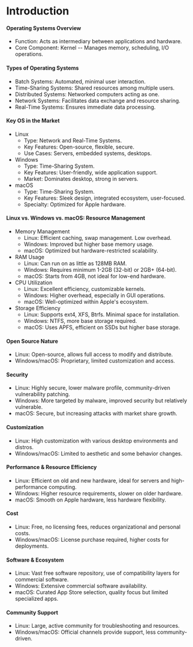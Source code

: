 # Introduction


#### Operating Systems Overview

-   Function: Acts as intermediary between applications and hardware.
-   Core Component: Kernel -- Manages memory, scheduling, I/O operations.

#### Types of Operating Systems

-   Batch Systems: Automated, minimal user interaction.
-   Time-Sharing Systems: Shared resources among multiple users.
-   Distributed Systems: Networked computers acting as one.
-   Network Systems: Facilitates data exchange and resource sharing.
-   Real-Time Systems: Ensures immediate data processing.

#### Key OS in the Market

-   Linux
    -   Type: Network and Real-Time Systems.
    -   Key Features: Open-source, flexible, secure.
    -   Use Cases: Servers, embedded systems, desktops.
-   Windows
    -   Type: Time-Sharing System.
    -   Key Features: User-friendly, wide application support.
    -   Market: Dominates desktop, strong in servers.
-   macOS
    -   Type: Time-Sharing System.
    -   Key Features: Sleek design, integrated ecosystem, user-focused.
    -   Specialty: Optimized for Apple hardware.

#### Linux vs. Windows vs. macOS: Resource Management

-   Memory Management
    -   Linux: Efficient caching, swap management. Low overhead.
    -   Windows: Improved but higher base memory usage.
    -   macOS: Optimized but hardware-restricted scalability.
-   RAM Usage
    -   Linux: Can run on as little as 128MB RAM.
    -   Windows: Requires minimum 1-2GB (32-bit) or 2GB+ (64-bit).
    -   macOS: Starts from 4GB, not ideal for low-end hardware.
-   CPU Utilization
    -   Linux: Excellent efficiency, customizable kernels.
    -   Windows: Higher overhead, especially in GUI operations.
    -   macOS: Well-optimized within Apple's ecosystem.
-   Storage Efficiency
    -   Linux: Supports ext4, XFS, Btrfs. Minimal space for installation.
    -   Windows: NTFS, more base storage required.
    -   macOS: Uses APFS, efficient on SSDs but higher base storage.

#### Open Source Nature

-   Linux: Open-source, allows full access to modify and distribute.
-   Windows/macOS: Proprietary, limited customization and access.

#### Security

-   Linux: Highly secure, lower malware profile, community-driven vulnerability patching.
-   Windows: More targeted by malware, improved security but relatively vulnerable.
-   macOS: Secure, but increasing attacks with market share growth.

#### Customization

-   Linux: High customization with various desktop environments and distros.
-   Windows/macOS: Limited to aesthetic and some behavior changes.

#### Performance & Resource Efficiency

-   Linux: Efficient on old and new hardware, ideal for servers and high-performance computing.
-   Windows: Higher resource requirements, slower on older hardware.
-   macOS: Smooth on Apple hardware, less hardware flexibility.

#### Cost

-   Linux: Free, no licensing fees, reduces organizational and personal costs.
-   Windows/macOS: License purchase required, higher costs for deployments.

#### Software & Ecosystem

-   Linux: Vast free software repository, use of compatibility layers for commercial software.
-   Windows: Extensive commercial software availability.
-   macOS: Curated App Store selection, quality focus but limited specialized apps.

#### Community Support

-   Linux: Large, active community for troubleshooting and resources.
-   Windows/macOS: Official channels provide support, less community-driven.